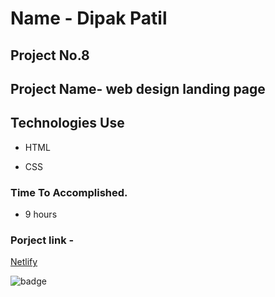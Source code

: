# Name - Dipak Patil

## Project No.8

## Project Name- web design landing page

## Technologies Use

- HTML

- CSS

### Time To Accomplished.

- 9 hours

### Porject link -

[Netlify](https://liveclass-project8.netlify.app/)

![badge](https://img.shields.io/badge/Live--class-Project--9-green)
